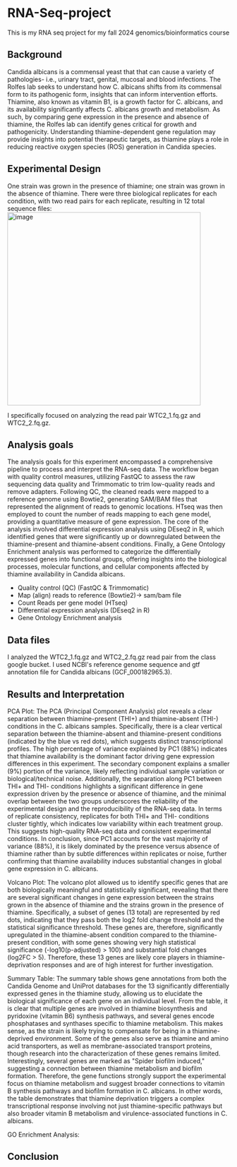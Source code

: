 # RNA-Seq-project
This is my RNA seq project for my fall 2024 genomics/bioinformatics course

## Background
Candida albicans is a commensal yeast that that can cause a variety of pathologies- i.e., urinary tract, genital, mucosal and blood infections. The Rolfes lab seeks to understand how C. albicans shifts from its commensal form to its pathogenic form, insights that can inform intervention efforts. Thiamine, also known as vitamin B1, is a growth factor for C. albicans, and its availability significantly affects C. albicans growth and metabolism. As such, by comparing gene expression in the presence and absence of thiamine, the Rolfes lab can identify genes critical for growth and pathogenicity. Understanding thiamine-dependent gene regulation may provide insights into potential therapeutic targets, as thiamine plays a role in reducing reactive oxygen species (ROS) generation in Candida species. 

## Experimental Design
One strain was grown in the presence of thiamine; one strain was grown in the absence of thiamine. There were three biological replicates for each condition, with two read pairs for each replicate, resulting in 12 total sequence files: 
<img width="438" alt="image" src="https://github.com/user-attachments/assets/08aced93-4d6d-46db-ba2c-77d6e75795ac">

I specifically focused on analyzing the read pair WTC2_1.fq.gz and WTC2_2.fq.gz. 

## Analysis goals
The analysis goals for this experiment encompassed a comprehensive pipeline to process and interpret the RNA-seq data. The workflow began with quality control measures, utilizing FastQC to assess the raw sequencing data quality and Trimmomatic to trim low-quality reads and remove adapters. Following QC, the cleaned reads were mapped to a reference genome using Bowtie2, generating SAM/BAM files that represented the alignment of reads to genomic locations. HTseq was then employed to count the number of reads mapping to each gene model, providing a quantitative measure of gene expression. The core of the analysis involved differential expression analysis using DEseq2 in R, which identified genes that were significantly up or downregulated between the thiamine-present and thiamine-absent conditions. Finally, a Gene Ontology Enrichment analysis was performed to categorize the differentially expressed genes into functional groups, offering insights into the biological processes, molecular functions, and cellular components affected by thiamine availability in Candida albicans.

- Quality control (QC)
(FastQC & Trimmomatic)
- Map (align) reads to reference
(Bowtie2)-> sam/bam file
- Count Reads per gene model
(HTseq)
- Differential expression analysis
(DEseq2 in R)
- Gene Ontology Enrichment analysis

## Data files
I analyzed the WTC2_1.fq.gz and WTC2_2.fq.gz read pair from the class google bucket. I used NCBI's reference genome sequence and gtf annotation file for Candida albicans (GCF_000182965.3). 

## Results and Interpretation 
PCA Plot: The PCA (Principal Component Analysis) plot reveals a clear separation between thiamine-present (THI+) and thiamine-absent (THI-) conditions in the C. albicans samples. Specifically, there is a clear vertical separation between the thiamine-absent and thiamine-present conditions (indicated by the blue vs red dots), which suggests distinct transcriptional profiles. The high percentage of variance explained by PC1 (88%) indicates that thiamine availability is the dominant factor driving gene expression differences in this experiment. The secondary component explains a smaller (9%) portion of the variance, likely reflecting individual sample variation or biological/technical noise. Additionally, the separation along PC1 between THI+ and THI- conditions highlights a significant difference in gene expression driven by the presence or absence of thiamine, and the minimal overlap between the two groups underscores the reliability of the experimental design and the reproducibility of the RNA-seq data. In terms of replicate consistency, replicates for both THI+ and THI- conditions cluster tightly, which indicates low variability within each treatment group. This suggests high-quality RNA-seq data and consistent experimental conditions. In conclusion, since PC1 accounts for the vast majority of variance (88%), it is likely dominated by the presence versus absence of thiamine rather than by subtle differences within replicates or noise, further confirming that thiamine availability induces substantial changes in global gene expression in C. albicans. 

Volcano Plot:
The volcano plot allowed us to identify specific genes that are both biologically meaningful and statistically significant, revealing that there are several significant changes in gene expression between the strains grown in the absence of thiamine and the strains grown in the presence of thiamine. Specifically, a subset of genes (13 total) are represented by red dots, indicating that they pass both the log2 fold change threshold and the statistical significance threshold. These genes are, therefore, significantly upregulated in the thiamine-absent condition compared to the thiamine-present condition, with some genes showing very high statistical significance (-log10(p-adjusted) > 100) and substantial fold changes (log2FC > 5). Therefore, these 13 genes are likely core players in thiamine-deprivation responses and are of high interest for further investigation.

Summary Table: The summary table shows gene annotations from both the Candida Genome and UniProt databases for the 13 significantly differentially expressed genes in the thiamine study, allowing us to elucidate the biological significance of each gene on an individual level. From the table, it is clear that multiple genes are involved in thiamine biosynthesis and pyridoxine (vitamin B6) synthesis pathways, and several genes encode phosphatases and synthases specific to thiamine metabolism. This makes sense, as the strain is likely trying to compensate for being in a thiamine-deprived environment. Some of the genes also serve as thiamine and amino acid transporters, as well as membrane-associated transport proteins, though research into the characterization of these genes remains limited. Interestingly, several genes are marked as "Spider biofilm induced," suggesting a connection between thiamine metabolism and biofilm formation. Therefore, the gene functions strongly support the experimental focus on thiamine metabolism and suggest broader connections to vitamin B synthesis pathways and biofilm formation in C. albicans. In other words, the table demonstrates that thiamine deprivation triggers a complex transcriptional response involving not just thiamine-specific pathways but also broader vitamin B metabolism and virulence-associated functions in C. albicans.

GO Enrichment Analysis: 

## Conclusion
